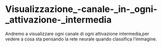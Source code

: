 # Visualizzazione_-canale-_in-_ogni-_attivazione-_intermedia
Andremo a visualizzare ogni canale di ogni attivazione intermedia,per vedere a cosa sta pensando la rete neurale quando classifica l’immagine.
